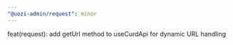 ```yaml
---
"@uozi-admin/request": minor
---
```


feat(request): add getUrl method to useCurdApi for dynamic URL handling
